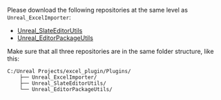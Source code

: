 Please download the following repositories at the same level as `Unreal_ExcelImporter`:

- [Unreal_SlateEditorUtils](https://github.com/dipi0123/Unreal_SlateEditorUtils.git)
- [Unreal_EditorPackageUtils](https://github.com/dipi0123/Unreal_EditorPackageUtils.git)

Make sure that all three repositories are in the same folder structure, like this:

```
C:/Unreal Projects/excel_plugin/Plugins/
    ├── Unreal_ExcelImporter/
    ├── Unreal_SlateEditorUtils/
    └── Unreal_EditorPackageUtils/
```
